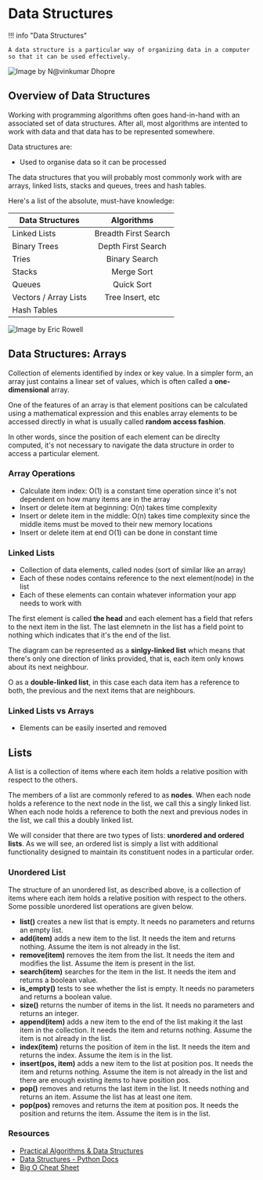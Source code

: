 # Data Structures

!!! info "Data Structures"

    A data structure is a particular way of organizing data in a computer so that it can be used effectively.

![Image by N@vinkumar Dhopre](http://2.bp.blogspot.com/-HaT14cTrndU/Vf6FUS7z7qI/AAAAAAAAAYI/lkm_eFkowFo/s1600/data%2Bstructure.jpg)

## Overview of Data Structures

Working with programming algorithms often goes hand-in-hand with an associated set of data structures. After all, most algorithms are intented to work with data and that data has to be represented somewhere.

Data structures are:

- Used to organise data so it can be processed

The data structures that you will probably most commonly work with are arrays, linked lists, stacks and queues, trees and hash tables.

Here's a list of the absolute, must-have knowledge:

| Data Structures       | Algorithms           | 
| -------------         |:-------------:       | 
| Linked Lists          | Breadth First Search | 
| Binary Trees          | Depth First Search   | 
| Tries                 | Binary Search        | 
| Stacks                | Merge Sort           | 
| Queues                | Quick Sort           |
| Vectors / Array Lists | Tree Insert, etc     | 
| Hash Tables           |                      | 

![Image by Eric Rowell](https://s2.ax1x.com/2019/11/22/M7VTHK.png)

## Data Structures: Arrays

Collection of elements identified by index or key value. In a simpler form, an array just contains a linear set of values, which is often called a **one-dimensional** array.

One of the features of an array is that element positions can be calculated using a mathematical expression and this enables array elements to be accessed directly in what is usually called **random access fashion**. 

In other words, since the position of each element can be direclty computed, it's not necessary to navigate the data structure in order to access a particular element. 

### Array Operations

- Calculate item index: O(1) is a constant time operation since it's not dependent on how many items are in the array
- Insert or delete item at beginning: O(n) takes time complexity
- Insert or delete item in the middle: O(n) takes time complexity since the middle items must be moved to their new memory locations
- Insert or delete item at end O(1) can be done in constant time

### Linked Lists

- Collection of data elements, called nodes (sort of similar like an array)
- Each of these nodes contains reference to the next element(node) in the list
- Each of these elements can contain whatever information your app needs to work with

The first element is called **the head** and each element has a field that refers to the next item in the list.
The last elemnetn in the list has a field point to nothing which indicates that it's the end of the list.

The diagram can be represented as a **sinlgy-linked list** which means that there's only one direction of links provided, that is, each item only knows about its next neighbour. 

O as a **double-linked list**, in this case each data item has a reference to both, the previous and the next items that are neighbours.

### Linked Lists vs Arrays

- Elements can be easily inserted and removed














## Lists

A list is a collection of items where each item holds a relative position with respect to the others.

The members of a list are commonly refered to as **nodes**. When each node holds a reference to the next node in the list, we call this a singly linked list. When each node holds a reference to both the next and previous nodes in the list, we call this a doubly linked list.

We will consider that there are two types of lists: **unordered and ordered lists**. As we will see, an ordered list is simply a list with additional functionality designed to maintain its constituent nodes in a particular order.

### Unordered List
The structure of an unordered list, as described above, is a collection of items where each item holds a relative position with respect to the others. Some possible unordered list operations are given below.

- **list()** creates a new list that is empty. It needs no parameters and returns an empty list.
- **add(item)** adds a new item to the list. It needs the item and returns nothing. Assume the item is not already in the list.
- **remove(item)** removes the item from the list. It needs the item and modifies the list. Assume the item is present in the list.
- **search(item)** searches for the item in the list. It needs the item and returns a boolean value.
- **is_empty()** tests to see whether the list is empty. It needs no parameters and returns a boolean value.
- **size()** returns the number of items in the list. It needs no parameters and returns an integer.
- **append(item)** adds a new item to the end of the list making it the last item in the collection. It needs the item and returns nothing. Assume the item is not already in the list.
- **index(item)** returns the position of item in the list. It needs the item and returns the index. Assume the item is in the list.
- **insert(pos, item)** adds a new item to the list at position pos. It needs the item and returns nothing. Assume the item is not already in the list and there are enough existing items to have position pos.
- **pop()** removes and returns the last item in the list. It needs nothing and returns an item. Assume the list has at least one item.
- **pop(pos)** removes and returns the item at position pos. It needs the position and returns the item. Assume the item is in the list.

### Resources

- [Practical Algorithms & Data Structures](https://bradfieldcs.com/algos/recursion/dynamic-programming/)
- [Data Structures - Python Docs](https://docs.python.org/3/tutorial/datastructures.html)
- [Big O Cheat Sheet](https://www.bigocheatsheet.com/)